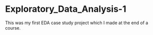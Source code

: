 # Exploratory_Data_Analysis-1
This was my first EDA case study project which I made at the end of a course. 
